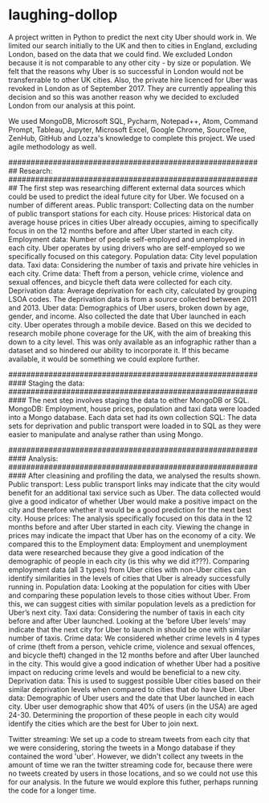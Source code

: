 # laughing-dollop

A project written in Python to predict the next city Uber should work in. We limited our search initially to the UK and then to cities in England, excluding London, based on the data that we could find. We excluded London because it is not comparable to any other city - by size or population. We felt that the reasons why Uber is so successful in London would not be transferrable to other UK cities. Also, the private hire licenced for Uber was revoked in London as of September 2017. They are currently appealing this decision and so this was another reason why we decided to excluded London from our analysis at this point. 

We used MongoDB, Microsoft SQL, Pycharm, Notepad++, Atom, Command Prompt, Tableau, Jupyter, Microsoft Excel, Google Chrome, SourceTree, ZenHub, GitHub and Lozza's knowledge to complete this project. We used agile methodology as well. 

##########################################################
Research:
##########################################################
The first step was researching different external data sources which could be used to predict the ideal future city for Uber. We focused on a number of different areas.
Public transport: Collecting data on the number of public transport stations for each city.
House prices: Historical data on average house prices in cities Uber already occupies, aiming to specifically focus in on the 12 months before and after Uber started in each city. 
Employment data:  Number of people self-employed and unemployed in each city. Uber operates by using drivers who are self-employed so we specifically focused on this category. 
Population data: City level population data.
Taxi data: Considering the number of taxis and private hire vehicles in each city.
Crime data: Theft from a person, vehicle crime, violence and sexual offences, and bicycle theft data were collected for each city. 
Deprivation data: Average deprivation for each city, calculated by grouping LSOA codes. The deprivation data is from a source collected between 2011 and 2013. 
Uber data: Demographics of Uber users, broken down by age, gender, and income. Also collected the date that Uber launched in each city.
Uber operates through a mobile device.  Based on this we decided to research mobile phone coverage for the UK, with the aim of breaking this down to a city level. This was only available as an infographic rather than a dataset and so hindered our ability to incorporate it. If this became available, it would be something we could explore further. 


############################################################
Staging the data:
############################################################
The next step involves staging the data to either MongoDB or SQL.
MongoDB: Employment, house prices, population and taxi data were loaded into a Mongo database. Each data set had its own collection
SQL: The data sets for deprivation and public transport were loaded in to SQL as they were easier to manipulate and analyse rather than using Mongo. 


############################################################
Analysis: 
############################################################
After cleasining and profiling the data, we analysed the results shown. 
Public transport: Less public transport links may indicate that the city would benefit for an additional taxi service such as Uber. The data collected would give a good indicator of whether Uber would make a positive impact on the city and therefore whether it would be a good prediction for the next best city. 
House prices: The analysis specifically focused on this data in the 12 months before and after Uber started in each city. Viewing the change in prices may indicate the impact that Uber has on the economy of a city. We compared this to the 
Employment data: Employment and unemployment data were researched because they give a good indication of the demographic of people in each city (is this why we did it???). Comparing employment data (all 3 types) from Uber cities with non-Uber cities can identify similarities in the levels of cities that Uber is already successfully running in. 
Population data: Looking at the population for cities with Uber and comparing these population levels to those cities without Uber. From this, we can suggest cities with similar population levels as a prediction for Uber’s next city. 
Taxi data: Considering the number of taxis in each city before and after Uber launched. Looking at the ‘before Uber levels’ may indicate that the next city for Uber to launch in should be one with similar number of taxis. 
Crime data: We considered whether crime levels in 4 types of crime (theft from a person, vehicle crime, violence and sexual offences, and bicycle theft) changed in the 12 months before and after Uber launched in the city. This would give a good indication of whether Uber had a positive impact on reducing crime levels and would be beneficial to a new city. 
Deprivation data: This is used to suggest possible Uber cities based on their similar deprivation levels when compared to cities that do have Uber. 
Uber data: Demographic of Uber users and the date that Uber launched in each city. Uber user demographic show that 40% of users (in the USA) are aged 24-30. Determining the proportion of these people in each city would identify the cities which are the best for Uber to join next. 

Twitter streaming: We set up a code to stream tweets from each city that we were considering, storing the tweets in a Mongo database if they contained the word 'uber'. However, we didn't collect any tweets in the amount of time we ran the twitter streaming code for, because there were no tweets created by users in those locations, and so we could not use this for our analysis. In the future we would explore this futher, perhaps running the code for a longer time. 